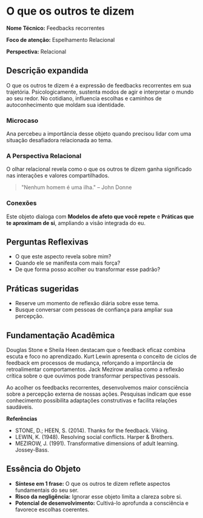 # O que os outros te dizem

**Nome Técnico:** Feedbacks recorrentes

**Foco de atenção:** Espelhamento Relacional

**Perspectiva:** Relacional

## Descrição expandida
O que os outros te dizem é a expressão de feedbacks recorrentes em sua trajetória.
Psicologicamente, sustenta modos de agir e interpretar o mundo ao seu redor.
No cotidiano, influencia escolhas e caminhos de autoconhecimento que moldam sua identidade.
### Microcaso
Ana percebeu a importância desse objeto quando precisou lidar com uma situação desafiadora relacionada ao tema.
### A Perspectiva Relacional
O olhar relacional revela como o que os outros te dizem ganha significado nas interações e valores compartilhados.
> "Nenhum homem é uma ilha." – John Donne
### Conexões
Este objeto dialoga com **Modelos de afeto que você repete** e **Práticas que te aproximam de si**, ampliando a visão integrada do eu.

## Perguntas Reflexivas
- O que este aspecto revela sobre mim?
- Quando ele se manifesta com mais força?
- De que forma posso acolher ou transformar esse padrão?

## Práticas sugeridas
- Reserve um momento de reflexão diária sobre esse tema.
- Busque conversar com pessoas de confiança para ampliar sua percepção.

## Fundamentação Acadêmica

Douglas Stone e Sheila Heen destacam que o feedback eficaz combina escuta e foco no aprendizado. Kurt Lewin apresenta o conceito de ciclos de feedback em processos de mudança, reforçando a importância de retroalimentar comportamentos. Jack Mezirow analisa como a reflexão crítica sobre o que ouvimos pode transformar perspectivas pessoais.

Ao acolher os feedbacks recorrentes, desenvolvemos maior consciência sobre a percepção externa de nossas ações. Pesquisas indicam que esse conhecimento possibilita adaptações construtivas e facilita relações saudáveis.

**Referências**
- STONE, D.; HEEN, S. (2014). Thanks for the feedback. Viking.
- LEWIN, K. (1948). Resolving social conflicts. Harper & Brothers.
- MEZIROW, J. (1991). Transformative dimensions of adult learning. Jossey-Bass.

## Essência do Objeto
- **Síntese em 1 frase:** O que os outros te dizem reflete aspectos fundamentais do seu ser.
- **Risco da negligência:** Ignorar esse objeto limita a clareza sobre si.
- **Potencial de desenvolvimento:** Cultivá-lo aprofunda a consciência e favorece escolhas coerentes.
